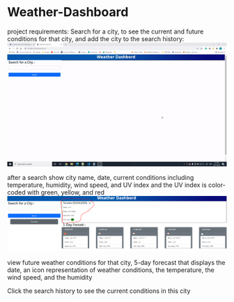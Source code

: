 # Weather-Dashboard

project requirements: 
Search for a city, to see the current and future conditions for that city, and add the city to the search history:
![alt text](https://github.com/phonix375/Weather-Dashboard/blob/main/assets/photos/1.gif?raw=true)

after a search show city name, date, current conditions including temperature, humidity, wind speed, and UV index and the UV index is color-coded with green, yellow, and red
![alt text](https://github.com/phonix375/Weather-Dashboard/blob/main/assets/photos/2.png?raw=true)


view future weather conditions for that city, 5-day forecast that displays the date, an icon representation of weather conditions, the temperature, the wind speed, and the humidity



Click the search history to see the current conditions in this city
